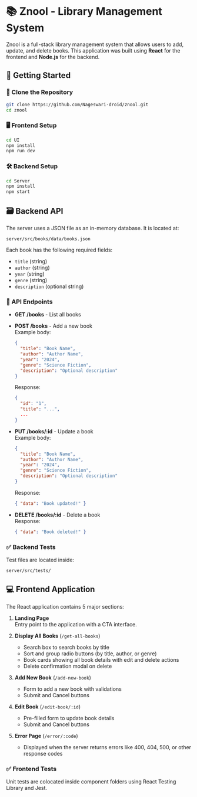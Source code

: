 # 📚 Znool - Library Management System

Znool is a full-stack library management system that allows users to add, update, and delete books. This application was built using **React** for the frontend and **Node.js** for the backend.

## 🚀 Getting Started

### 🔄 Clone the Repository

```bash
git clone https://github.com/Nageswari-droid/znool.git
cd znool
```

### 🖥️ Frontend Setup

```bash
cd UI
npm install
npm run dev
```

### 🛠️ Backend Setup

```bash
cd Server
npm install
npm start
```

## 🗃️ Backend API

The server uses a JSON file as an in-memory database. It is located at:

```
server/src/books/data/books.json
```

Each book has the following required fields:

- `title` (string)
- `author` (string)
- `year` (string)
- `genre` (string)
- `description` (optional string)

### 📌 API Endpoints

- **GET /books** - List all books  
- **POST /books** - Add a new book  
  Example body:
  ```json
  {
    "title": "Book Name",
    "author": "Author Name",
    "year": "2024",
    "genre": "Science Fiction",
    "description": "Optional description"
  }
  ```
  Response:
  ```json
  {
    "id": "1",
    "title": "...",
    ...
  }
  ```

- **PUT /books/:id** - Update a book  
  Example body:
  ```json
  {
    "title": "Book Name",
    "author": "Author Name",
    "year": "2024",
    "genre": "Science Fiction",
    "description": "Optional description"
  }
  ```
  Response:
  ```json
  { "data": "Book updated!" }
  ```

- **DELETE /books/:id** - Delete a book  
  Response:
  ```json
  { "data": "Book deleted!" }
  ```

### ✅ Backend Tests

Test files are located inside:

```
server/src/tests/
```


## 💻 Frontend Application

The React application contains 5 major sections:

1. **Landing Page**  
   Entry point to the application with a CTA interface.

2. **Display All Books** (`/get-all-books`)  
   - Search box to search books by title  
   - Sort and group radio buttons (by title, author, or genre)  
   - Book cards showing all book details with edit and delete actions  
   - Delete confirmation modal on delete

3. **Add New Book** (`/add-new-book`)  
   - Form to add a new book with validations  
   - Submit and Cancel buttons

4. **Edit Book** (`/edit-book/:id`)  
   - Pre-filled form to update book details  
   - Submit and Cancel buttons

5. **Error Page** (`/error/:code`)  
   - Displayed when the server returns errors like 400, 404, 500, or other response codes

### ✅ Frontend Tests

Unit tests are colocated inside component folders using React Testing Library and Jest.
